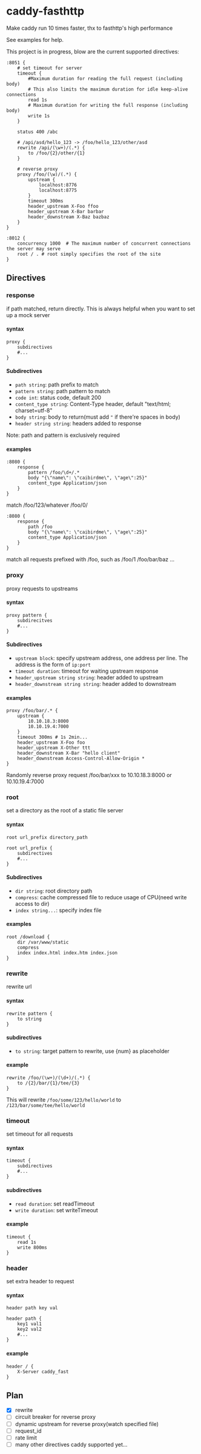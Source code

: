 # caddy-fasthttp

Make caddy run 10 times faster, thx to fasthttp's high performance

See examples for help.

This project is in progress, blow are the current supported directives:

```
:8051 {
    # set timeout for server
    timeout {
        #Maximum duration for reading the full request (including body)
        # This also limits the maximum duration for idle keep-alive connections
        read 1s
        # Maximum duration for writing the full response (including body)
        write 1s
    }
    
    status 400 /abc
    
    # /api/asd/hello_123 -> /foo/hello_123/other/asd
    rewrite /api/(\w+)/(.*) {
        to /foo/{2}/other/{1}
    }

    # reverse proxy
    proxy /foo/(\w)/(.*) {
        upstream {
            localhost:8776
            localhost:8775
        }
        timeout 300ms
        header_upstream X-Foo ffoo
        header_upstream X-Bar barbar
        header_downstream X-Baz bazbaz
    }
}

:8012 {
    concurrency 1000  # The maximum number of concurrent connections the server may serve
    root / . # root simply specifies the root of the site
}
```

## Directives

### response
if path matched, return directly. This is always helpful when you want to set up a mock server

#### syntax
```
proxy {
    subdirectives
    #...
}
```
#### Subdirectives
* `path string`: path prefix to match
* `pattern string`: path pattern to match
* `code int`: status code, default 200
* `content_type string`: Content-Type header, default "text/html; charset=utf-8"
* `body string`: body to return(must add `"` if there're spaces in body)
* `header string string`: headers added to response

Note: path and pattern is exclusively required

#### examples
```
:8080 {
    response {
        pattern /foo/\d+/.*
        body "{\"name\": \"caibirdme\", \"age\":25}"
        content_type Application/json
    }
}
```
match /foo/123/whatever /foo/0/
```
:8080 {
    response {
        path /foo
        body "{\"name\": \"caibirdme\", \"age\":25}"
        content_type Application/json
    }
}
```
match all requests prefixed with /foo, such as /foo/1 /foo/bar/baz ...

### proxy
proxy requests to upstreams

#### syntax
```
proxy pattern {
    subdirecitves
    #...
}
```
#### Subdirectives
* `upstream block`: specify upstream address, one address per line. The address is the form of `ip:port`
* `timeout duration`: timeout for waiting upstream response
* `header_upstream string string`: header added to upstream
* `header_downstream string string`: header added to downstream
#### examples
```
proxy /foo/bar/.* {
    upstream {
        10.10.18.3:8000
        10.10.19.4:7000
    }
    timeout 300ms # 1s 2min...
    header_upstream X-Foo foo
    header_upstream X-Other ttt
    header_downstream X-Bar "hello client"
    header_downstream Access-Control-Allow-Origin *
}
```
Randomly reverse proxy request /foo/bar/xxx to 10.10.18.3:8000 or 10.10.19.4:7000

### root
set a directory as the root of a static file server

#### syntax
```
root url_prefix directory_path

root url_prefix {
    subdirectives
    #...
}
```
#### Subdirectives
* `dir string`: root directory path
* `compress`: cache compressed file to reduce usage of CPU(need write access to dir)
* `index string...`: specify index file
#### examples
```
root /download {
    dir /var/www/static
    compress
    index index.html index.htm index.json
}
```

### rewrite
rewrite url

#### syntax
````
rewrite pattern {
    to string
}
````
#### subdirectives
* `to string`: target pattern to rewrite, use {num} as placeholder
#### example
```
rewrite /foo/(\w+)/(\d+)/(.*) {
    to /{2}/bar/{1}/tee/{3}
}
```
This will rewrite `/foo/some/123/hello/world` to `/123/bar/some/tee/hello/world`

### timeout
set timeout for all requests
#### syntax
```
timeout {
    subdirectives
    #...
}
```
#### subdirectives
* `read duration`: set readTimeout
* `write duration`: set writeTimeout
#### example
```
timeout {
    read 1s
    write 800ms
}
```

### header
set extra header to request
#### syntax
```
header path key val

header path {
    key1 val1
    key2 val2
    #...
}
```
#### example
```
header / {
    X-Server caddy_fast
}
```

## Plan

- [x] rewrite
- [ ] circuit breaker for reverse proxy
- [ ] dynamic upstream for reverse proxy(watch specified file)
- [ ] request_id
- [ ] rate limit
- [ ] many other directives caddy supported yet...